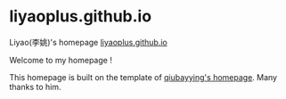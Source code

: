 # liyaoplus.github.io
Liyao(李姚)'s homepage [liyaoplus.github.io](https://liyaoplus.github.io)

Welcome to my homepage !

This homepage is built on the template of [qiubayying's homepage](https://qiubaiying.github.io). Many thanks to him.
